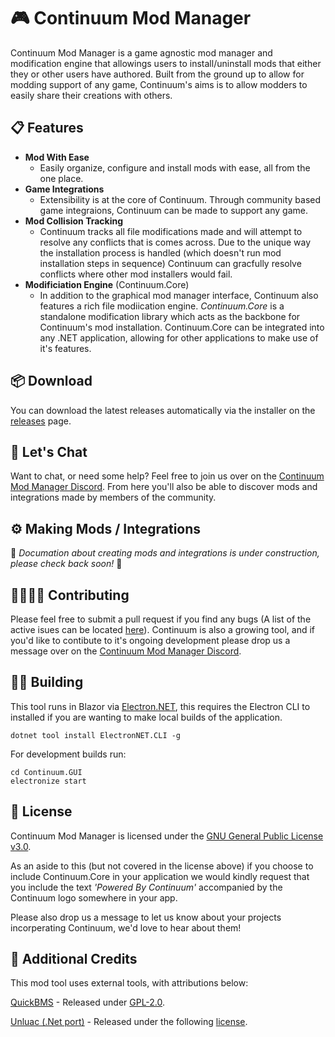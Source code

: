 # 🎮 Continuum Mod Manager

Continuum Mod Manager is a game agnostic mod manager and modification engine that allowings users to install/uninstall mods that either they or other users have authored. Built from the ground up to allow for modding support of any game, Continuum's aims is to allow modders to easily share their creations with others.

## 📋 Features
* **Mod With Ease**
  * Easily organize, configure and install mods with ease, all from the one place.
* **Game Integrations**
  * Extensibility is at the core of Continuum. Through community based game integraions, Continuum can be made to support any game.
* **Mod Collision Tracking**
  * Continuum tracks all file modifications made and will attempt to resolve any conflicts that is comes across. Due to the unique way the installation process is handled (which doesn't run mod installation steps in sequence) Continuum can gracfully resolve conflicts where other mod installers would fail.
* **Modificiation Engine** (Continuum.Core)
  * In addition to the graphical mod manager interface, Continuum also features a rich file modiication engine. *Continuum.Core* is a standalone modification library which acts as the backbone for Continuum's mod installation. Continuum.Core can be integrated into any .NET application, allowing for other applications to make use of it's features.

## 📦 Download
You can download the latest releases automatically via the installer on the [releases](https://github.com/dasorik/continuum-mod-manager/releases) page.

## 💬 Let's Chat
Want to chat, or need some help? Feel free to join us over on the [Continuum Mod Manager Discord](https://discord.gg/VbSBYYRA5y). From here you'll also be able to discover mods and integrations made by members of the community.

## ⚙️ Making Mods / Integrations
🚧 *Documation about creating mods and integrations is under construction, please check back soon!* 🚧

## 🙋‍♀️🙋‍♂ Contributing
Please feel free to submit a pull request if you find any bugs (A list of the active isues can be located [here](https://github.com/dasorik/continuum-mod-manager/issues)).
Continuum is also a growing tool, and if you'd like to contibute to it's ongoing development please drop us a message over on the [Continuum Mod Manager Discord](https://discord.gg/VbSBYYRA5y).

## 👷‍♂️ Building
This tool runs in Blazor via [Electron.NET](https://github.com/ElectronNET/Electron.NET), this requires the Electron CLI to installed if you are wanting to make local builds of the application.
```
dotnet tool install ElectronNET.CLI -g
```
For development builds run:
```
cd Continuum.GUI
electronize start
````

## 📑 License
Continuum Mod Manager is licensed under the [GNU General Public License v3.0](https://github.com/dasorik/continuum-mod-manager/blob/main/LICENSE).

As an aside to this (but not covered in the license above) if you choose to include Continuum.Core in your application we would kindly request that you include the text *'Powered By Continuum'* accompanied by the Continuum logo somewhere in your app.

Please also drop us a message to let us know about your projects incorperating Continuum, we'd love to hear about them!

## 📜 Additional Credits
This mod tool uses external tools, with attributions below:

[QuickBMS](https://aluigi.altervista.org/quickbms.htm) - Released under [GPL-2.0](http://www.gnu.org/licenses/old-licenses/gpl-2.0.txt).

[Unluac (.Net port)](https://github.com/HansWessels/unluac) - Released under the following [license](https://github.com/dasorik/infinity-mod-tool/blob/master/InfinityModTool/Lib/UnluacNet/UnluacNet-LICENSE.txt).
